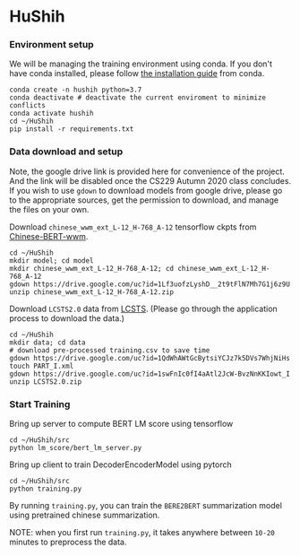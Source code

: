 # HuShih

### Environment setup

We will be managing the training environment using conda. If you don't have conda installed, please follow [the installation guide](https://docs.conda.io/projects/conda/en/latest/user-guide/install/index.html) from conda.

```
conda create -n hushih python=3.7
conda deactivate # deactivate the current enviroment to minimize conflicts
conda activate hushih
cd ~/HuShih
pip install -r requirements.txt
```

### Data download and setup

Note, the google drive link is provided here for convenience of the project. And the link will be disabled once the CS229 Autumn 2020 class concludes. If you wish to use `gdown` to download models from google drive, please go to the appropriate sources, get the permission to download, and manage the files on your own.

Download `chinese_wwm_ext_L-12_H-768_A-12` tensorflow ckpts from [Chinese-BERT-wwm](https://github.com/ymcui/Chinese-BERT-wwm).

```
cd ~/HuShih
mkdir model; cd model
mkdir chinese_wwm_ext_L-12_H-768_A-12; cd chinese_wwm_ext_L-12_H-768_A-12
gdown https://drive.google.com/uc?id=1Lf3uofzLyshD__2t9tFlN7Mh7G1j6z9U
unzip chinese_wwm_ext_L-12_H-768_A-12.zip
```

Download `LCSTS2.0` data from [LCSTS](http://icrc.hitsz.edu.cn/Article/show/139.html). (Please go through the application process to download the data.)
```
cd ~/HuShih
mkdir data; cd data
# download pre-processed training.csv to save time
gdown https://drive.google.com/uc?id=1QdWhAWtGcBytsiYCJz7k5DVs7WhjNiHs
touch PART_I.xml
gdown https://drive.google.com/uc?id=1swFnIc0fI4aAtl2JcW-BvzNnKKIowt_I
unzip LCSTS2.0.zip
```

### Start Training

Bring up server to compute BERT LM score using tensorflow
```
cd ~/HuShih/src
python lm_score/bert_lm_server.py
```

Bring up client to train DecoderEncoderModel using pytorch
```
cd ~/HuShih/src
python training.py
```

By running `training.py`, you can train the `BERE2BERT` summarization model using pretrained chinese summarization.

NOTE: when you first run `training.py`, it takes anywhere between `10-20` minutes to preprocess the data.
